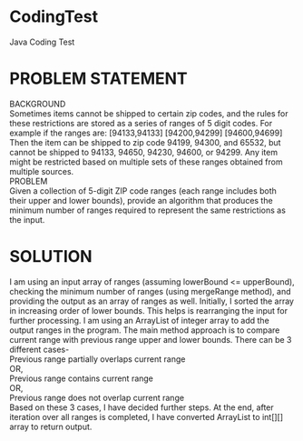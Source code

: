 # CodingTest
Java Coding Test

# PROBLEM STATEMENT
BACKGROUND<br>
Sometimes items cannot be shipped to certain zip codes, and the rules for these restrictions are stored as a series of ranges of 5 digit codes. For example if the ranges are:
[94133,94133] [94200,94299] [94600,94699]
Then the item can be shipped to zip code 94199, 94300, and 65532, but cannot be shipped to 94133, 94650, 94230, 94600, or 94299.
Any item might be restricted based on multiple sets of these ranges obtained from multiple sources.
<br>
PROBLEM<br>
Given a collection of 5-digit ZIP code ranges (each range includes both their upper and lower bounds), provide an algorithm that produces the minimum number of ranges required to represent the same restrictions as the input.

# SOLUTION
I am using an input array of ranges (assuming lowerBound <= upperBound), checking the minimum number of ranges (using mergeRange method), and providing the output as an array of ranges as well. Initially, I sorted the array in increasing order of lower bounds. This helps is rearranging the input for further processing. I am using an ArrayList of integer array to add the output ranges in the program. The main method approach is to compare current range with previous range upper and lower bounds. There can be 3 different cases-<br>
 Previous range partially overlaps current range<br>
 OR,<br>
 Previous range contains current range<br>
 OR,<br>
 Previous range does not overlap current range<br>
 Based on these 3 cases, I have decided further steps. At the end, after iteration over all ranges is completed, I have converted ArrayList to int[][] array to return output.
 

